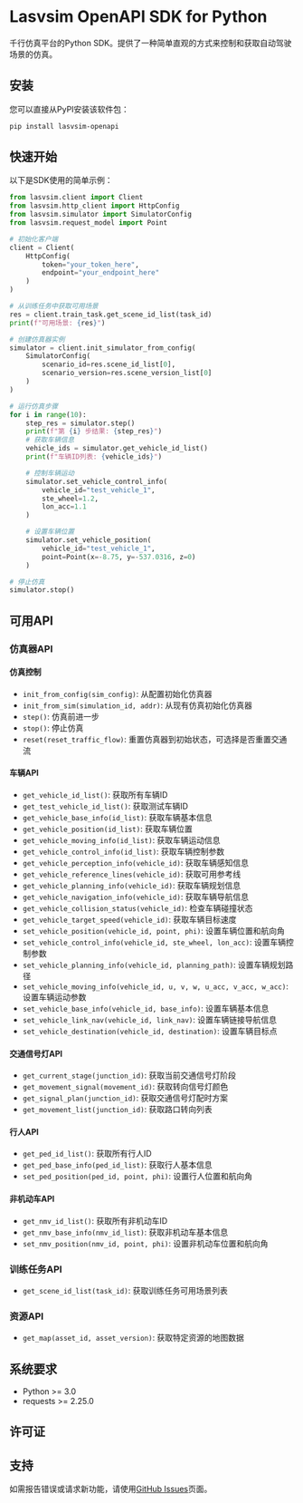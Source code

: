 # Lasvsim OpenAPI SDK for Python

千行仿真平台的Python SDK。提供了一种简单直观的方式来控制和获取自动驾驶场景的仿真。

## 安装

您可以直接从PyPI安装该软件包：

```bash
pip install lasvsim-openapi
```

## 快速开始

以下是SDK使用的简单示例：

```python
from lasvsim.client import Client
from lasvsim.http_client import HttpConfig
from lasvsim.simulator import SimulatorConfig
from lasvsim.request_model import Point

# 初始化客户端
client = Client(
    HttpConfig(
        token="your_token_here",
        endpoint="your_endpoint_here"
    )
)

# 从训练任务中获取可用场景
res = client.train_task.get_scene_id_list(task_id)
print(f"可用场景: {res}")

# 创建仿真器实例
simulator = client.init_simulator_from_config(
    SimulatorConfig(
        scenario_id=res.scene_id_list[0],
        scenario_version=res.scene_version_list[0]
    )
)

# 运行仿真步骤
for i in range(10):
    step_res = simulator.step()
    print(f"第 {i} 步结果: {step_res}")
    # 获取车辆信息
    vehicle_ids = simulator.get_vehicle_id_list()
    print(f"车辆ID列表: {vehicle_ids}")

    # 控制车辆运动
    simulator.set_vehicle_control_info(
        vehicle_id="test_vehicle_1", 
        ste_wheel=1.2,
        lon_acc=1.1
    )

    # 设置车辆位置
    simulator.set_vehicle_position(
        vehicle_id="test_vehicle_1",
        point=Point(x=-8.75, y=-537.0316, z=0)
    )

# 停止仿真
simulator.stop()
```

## 可用API

### 仿真器API

#### 仿真控制
- `init_from_config(sim_config)`: 从配置初始化仿真器
- `init_from_sim(simulation_id, addr)`: 从现有仿真初始化仿真器
- `step()`: 仿真前进一步
- `stop()`: 停止仿真
- `reset(reset_traffic_flow)`: 重置仿真器到初始状态，可选择是否重置交通流

#### 车辆API
- `get_vehicle_id_list()`: 获取所有车辆ID
- `get_test_vehicle_id_list()`: 获取测试车辆ID
- `get_vehicle_base_info(id_list)`: 获取车辆基本信息
- `get_vehicle_position(id_list)`: 获取车辆位置
- `get_vehicle_moving_info(id_list)`: 获取车辆运动信息
- `get_vehicle_control_info(id_list)`: 获取车辆控制参数
- `get_vehicle_perception_info(vehicle_id)`: 获取车辆感知信息
- `get_vehicle_reference_lines(vehicle_id)`: 获取可用参考线
- `get_vehicle_planning_info(vehicle_id)`: 获取车辆规划信息
- `get_vehicle_navigation_info(vehicle_id)`: 获取车辆导航信息
- `get_vehicle_collision_status(vehicle_id)`: 检查车辆碰撞状态
- `get_vehicle_target_speed(vehicle_id)`: 获取车辆目标速度
- `set_vehicle_position(vehicle_id, point, phi)`: 设置车辆位置和航向角
- `set_vehicle_control_info(vehicle_id, ste_wheel, lon_acc)`: 设置车辆控制参数
- `set_vehicle_planning_info(vehicle_id, planning_path)`: 设置车辆规划路径
- `set_vehicle_moving_info(vehicle_id, u, v, w, u_acc, v_acc, w_acc)`: 设置车辆运动参数
- `set_vehicle_base_info(vehicle_id, base_info)`: 设置车辆基本信息
- `set_vehicle_link_nav(vehicle_id, link_nav)`: 设置车辆链接导航信息
- `set_vehicle_destination(vehicle_id, destination)`: 设置车辆目标点

#### 交通信号灯API
- `get_current_stage(junction_id)`: 获取当前交通信号灯阶段
- `get_movement_signal(movement_id)`: 获取转向信号灯颜色
- `get_signal_plan(junction_id)`: 获取交通信号灯配时方案
- `get_movement_list(junction_id)`: 获取路口转向列表

#### 行人API
- `get_ped_id_list()`: 获取所有行人ID
- `get_ped_base_info(ped_id_list)`: 获取行人基本信息
- `set_ped_position(ped_id, point, phi)`: 设置行人位置和航向角

#### 非机动车API
- `get_nmv_id_list()`: 获取所有非机动车ID
- `get_nmv_base_info(nmv_id_list)`: 获取非机动车基本信息
- `set_nmv_position(nmv_id, point, phi)`: 设置非机动车位置和航向角

### 训练任务API
- `get_scene_id_list(task_id)`: 获取训练任务可用场景列表

### 资源API
- `get_map(asset_id, asset_version)`: 获取特定资源的地图数据

## 系统要求

- Python >= 3.0
- requests >= 2.25.0

## 许可证

## 支持

如需报告错误或请求新功能，请使用[GitHub Issues](https://github.com/risenlighten-qianxing/openapi-sdk-python/issues)页面。
